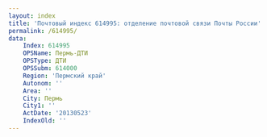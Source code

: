 ```yaml
---
layout: index
title: 'Почтовый индекс 614995: отделение почтовой связи Почты России'
permalink: /614995/
data:
    Index: 614995
    OPSName: Пермь-ДТИ
    OPSType: ДТИ
    OPSSubm: 614000
    Region: 'Пермский край'
    Autonom: ''
    Area: ''
    City: Пермь
    City1: ''
    ActDate: '20130523'
    IndexOld: ''
---
```

